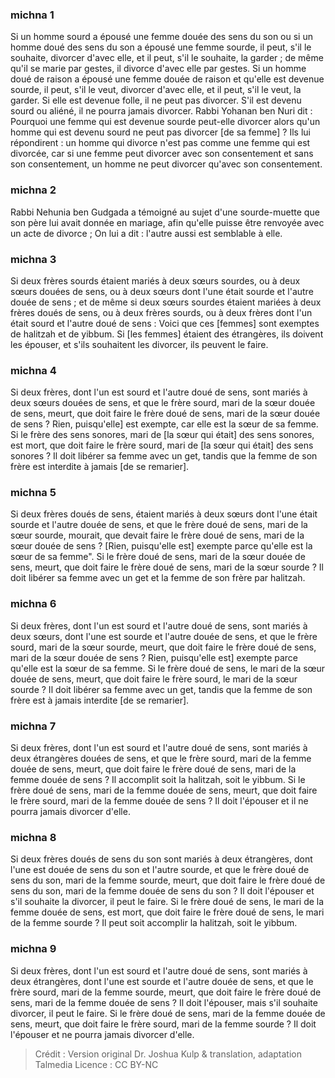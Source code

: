 
### michna 1
Si un homme sourd a épousé une femme douée des sens du son ou si un homme doué des sens du son a épousé une femme sourde, il peut, s'il le souhaite, divorcer d'avec elle, et il peut, s'il le souhaite, la garder ; de même qu'il se marie par gestes, il divorce d'avec elle par gestes. Si un homme doué de raison a épousé une femme douée de raison et qu'elle est devenue sourde, il peut, s'il le veut, divorcer d'avec elle, et il peut, s'il le veut, la garder. Si elle est devenue folle, il ne peut pas divorcer. S'il est devenu sourd ou aliéné, il ne pourra jamais divorcer. Rabbi Yohanan ben Nuri dit : Pourquoi une femme qui est devenue sourde peut-elle divorcer alors qu'un homme qui est devenu sourd ne peut pas divorcer [de sa femme] ? Ils lui répondirent : un homme qui divorce n'est pas comme une femme qui est divorcée, car si une femme peut divorcer avec son consentement et sans son consentement, un homme ne peut divorcer qu'avec son consentement.

### michna 2
Rabbi Nehunia ben Gudgada a témoigné au sujet d'une sourde-muette que son père lui avait donnée en mariage, afin qu'elle puisse être renvoyée avec un acte de divorce ; On lui a dit : l'autre aussi est semblable à elle.

### michna 3
Si deux frères sourds étaient mariés à deux sœurs sourdes, ou à deux sœurs douées de sens, ou à deux sœurs dont l'une était sourde et l'autre douée de sens ; et de même si deux sœurs sourdes étaient mariées à deux frères doués de sens, ou à deux frères sourds, ou à deux frères dont l'un était sourd et l'autre doué de sens : Voici que ces [femmes] sont exemptes de halitzah et de yibbum. Si [les femmes] étaient des étrangères, ils doivent les épouser, et s'ils souhaitent les divorcer, ils peuvent le faire.

### michna 4
Si deux frères, dont l'un est sourd et l'autre doué de sens, sont mariés à deux sœurs douées de sens, et que le frère sourd, mari de la sœur douée de sens, meurt, que doit faire le frère doué de sens, mari de la sœur douée de sens ? Rien, puisqu'elle] est exempte, car elle est la sœur de sa femme. Si le frère des sens sonores, mari de [la sœur qui était] des sens sonores, est mort, que doit faire le frère sourd, mari de [la sœur qui était] des sens sonores ? Il doit libérer sa femme avec un get, tandis que la femme de son frère est interdite à jamais [de se remarier].

### michna 5
Si deux frères doués de sens, étaient mariés à deux sœurs dont l'une était sourde et l'autre douée de sens, et que le frère doué de sens, mari de la sœur sourde, mourait, que devait faire le frère doué de sens, mari de la sœur douée de sens ? [Rien, puisqu'elle est] exempte parce qu'elle est la sœur de sa femme". Si le frère doué de sens, mari de la sœur douée de sens, meurt, que doit faire le frère doué de sens, mari de la sœur sourde ? Il doit libérer sa femme avec un get et la femme de son frère par halitzah.

### michna 6
Si deux frères, dont l'un est sourd et l'autre doué de sens, sont mariés à deux sœurs, dont l'une est sourde et l'autre douée de sens, et que le frère sourd, mari de la sœur sourde, meurt, que doit faire le frère doué de sens, mari de la sœur douée de sens ? Rien, puisqu'elle est] exempte parce qu'elle est la sœur de sa femme. Si le frère doué de sens, le mari de la sœur douée de sens, meurt, que doit faire le frère sourd, le mari de la sœur sourde ? Il doit libérer sa femme avec un get, tandis que la femme de son frère est à jamais interdite [de se remarier].

### michna 7
Si deux frères, dont l'un est sourd et l'autre doué de sens, sont mariés à deux étrangères douées de sens, et que le frère sourd, mari de la femme douée de sens, meurt, que doit faire le frère doué de sens, mari de la femme douée de sens ? Il accomplit soit la halitzah, soit le yibbum. Si le frère doué de sens, mari de la femme douée de sens, meurt, que doit faire le frère sourd, mari de la femme douée de sens ? Il doit l'épouser et il ne pourra jamais divorcer d'elle.

### michna 8
Si deux frères doués de sens du son sont mariés à deux étrangères, dont l'une est douée de sens du son et l'autre sourde, et que le frère doué de sens du son, mari de la femme sourde, meurt, que doit faire le frère doué de sens du son, mari de la femme douée de sens du son ? Il doit l'épouser et s'il souhaite la divorcer, il peut le faire. Si le frère doué de sens, le mari de la femme douée de sens, est mort, que doit faire le frère doué de sens, le mari de la femme sourde ? Il peut soit accomplir la halitzah, soit le yibbum.

### michna 9
Si deux frères, dont l'un est sourd et l'autre doué de sens, sont mariés à deux étrangères, dont l'une est sourde et l'autre douée de sens, et que le frère sourd, mari de la femme sourde, meurt, que doit faire le frère doué de sens, mari de la femme douée de sens ? Il doit l'épouser, mais s'il souhaite divorcer, il peut le faire. Si le frère doué de sens, mari de la femme douée de sens, meurt, que doit faire le frère sourd, mari de la femme sourde ? Il doit l'épouser et ne pourra jamais divorcer d'elle.

>Crédit : Version original Dr. Joshua Kulp & translation, adaptation Talmedia
>Licence : CC BY-NC
